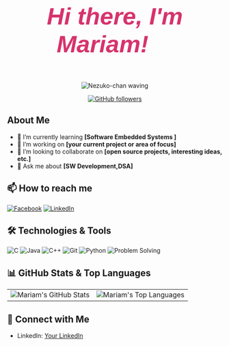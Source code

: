 # <p align="center" style="font-family: 'Arial', sans-serif; font-size: 2em; color: #d6336c; font-weight: bold; font-style: italic;"> Hi there, I'm Mariam! 👋</p>
<p align="center">
  <img src="https://media1.tenor.com/m/UPPqqw_sa0EAAAAC/nezuko-demon-slayer.gif" alt="Nezuko-chan waving" />
</p>
<p align="center">
  <a href="https://github.com/Mariamadham8">
    <img src="https://img.shields.io/github/followers/Mariamadham8?style=social" alt="GitHub followers" />
  </a>
</p>


## About Me

- 🌱 I’m currently learning **[Software Embedded Systems ]**
- 🔭 I’m working on **[your current project or area of focus]**
- 👯 I’m looking to collaborate on **[open source projects, interesting ideas, etc.]**
- 💬 Ask me about **[SW Development,DSA]**

## 📫 How to reach me

[![Facebook](https://img.shields.io/badge/Facebook-1877F2?style=flat&logo=facebook&logoColor=white)](https://www.facebook.com/mariam.adham.12?locale=ar_AR)
[![LinkedIn](https://img.shields.io/badge/LinkedIn-0A66C2?style=flat&logo=linkedin&logoColor=white)](https://www.linkedin.com/in/mariam-adham-4a217a252)


## 🛠️ Technologies & Tools

![C](https://img.shields.io/badge/-C-333333?style=flat&logo=c)
![Java](https://img.shields.io/badge/-Java-333333?style=flat&logo=java)
![C++](https://img.shields.io/badge/-C++-333333?style=flat&logo=cplusplus)
![Git](https://img.shields.io/badge/-Git-333333?style=flat&logo=git)
![Python](https://img.shields.io/badge/-Python-333333?style=flat&logo=python)
![Problem Solving](https://img.shields.io/badge/-Problem%20Solving-333333?style=flat&logo=code)

## 📊 GitHub Stats & Top Languages

<table>
  <tr>
    <td>
      <img src="https://github-readme-stats.vercel.app/api?username=Mariamadham8&show_icons=true&theme=radical" alt="Mariam's GitHub Stats" />
    </td>
    <td>
      <img src="https://github-readme-stats.vercel.app/api/top-langs/?username=Mariamadham8&layout=compact&theme=radical" alt="Mariam's Top Languages" />
    </td>
  </tr>
</table>


## 🔗 Connect with Me

- LinkedIn: [Your LinkedIn]( www.linkedin.com/in/mariam-adham-4a217a252)



